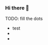 ### Hi there 👋

TODO: fill the dots
 * test
*
*

<!--
**PQCraft/PQCraft** is a ✨ _special_ ✨ repository because its `README.md` (this file) appears on your GitHub profile.

[![Top Langs](https://github-readme-stats.vercel.app/api/top-langs/?username=just6chill)](https://github.com/PQCraft)

read [this](https://github.com/abhisheknaiidu/awesome-github-profile-readme):
